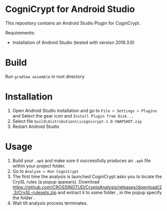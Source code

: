 # CogniCrypt for Android Studio

This repository contains an Android Studio Plugin for CogniCrypt.

Requirements:

- Installation of Android Studio (tested with version 2018.3.6)

# Build 

Run `gradlew assemble` in root directory

# Installation

1. Open Android Studio installation and go to `File > Settings > Plugins` and Select the gear icon and `Install Plugin from Disk...`
2. Select file `build\distributions\icognicrypt-1.0-SNAPSHOT.zip` 
3. Restart Android Studio 

# Usage

1. Build your `.apk` and make sure it successfully produces an `.apk` file within your project folder.
2. Go to `Analyze > Run CogniCrypt`
3. The first time the analysis is launched CogniCrypt asks you to locate the CrySL rules (a popup appears). Download https://github.com/CROSSINGTUD/CryptoAnalysis/releases/download/2.3/CrySL-rulesets.zip and extract it to some folder <CRYSL-RULES>, in the popup specify the folder <CRYSL-RULES>.
3. Wait till analysis process terminates.